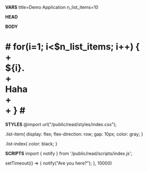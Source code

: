 **VARS**
title=Demo Application
n_list_items=10

**HEAD**
<title>$title</title>

**BODY**
<h1>#
    for(i=1; i<$n_list_items; i++) {
        <div class="list-item">+
            <div class="list-index">${i}.</div>+
            <div>Haha</div>+
        </div>+
    }
#</h1>

**STYLES**
@import url("/public/read/styles/index.css");

.list-item{
    display: flex;
    flex-direction: row;
    gap: 10px;
    color: gray;
}

.list-index{
    color: black;
}

**SCRIPTS**
import { notify } from '/public/read/scripts/index.js';

setTimeout(() => {
    notify("Are you here?");
}, 10000)
